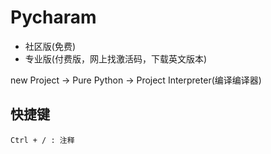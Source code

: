# Pycharam

- 社区版(免费)
- 专业版(付费版，网上找激活码，下载英文版本)

new Project -> Pure Python -> Project Interpreter(编译编译器)

## 快捷键

``` keyboards
Ctrl + / : 注释

```